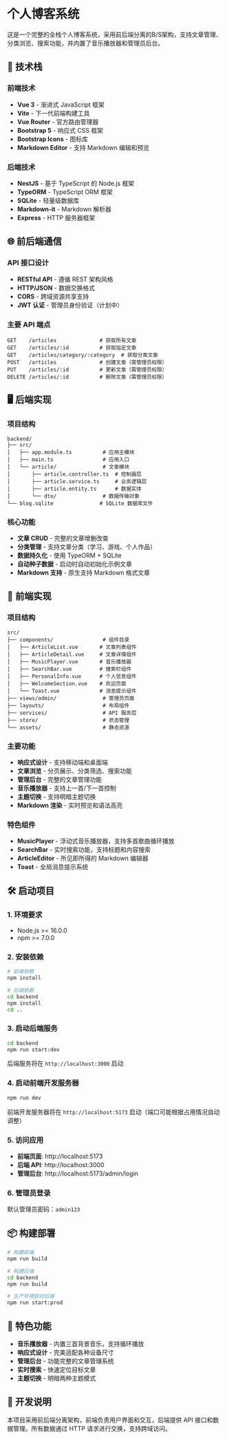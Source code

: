 # 个人博客系统

这是一个完整的全栈个人博客系统，采用前后端分离的B/S架构，支持文章管理、分类浏览、搜索功能，并内置了音乐播放器和管理员后台。

## 🚀 技术栈

### 前端技术
- **Vue 3** - 渐进式 JavaScript 框架
- **Vite** - 下一代前端构建工具
- **Vue Router** - 官方路由管理器
- **Bootstrap 5** - 响应式 CSS 框架
- **Bootstrap Icons** - 图标库
- **Markdown Editor** - 支持 Markdown 编辑和预览

### 后端技术
- **NestJS** - 基于 TypeScript 的 Node.js 框架
- **TypeORM** - TypeScript ORM 框架
- **SQLite** - 轻量级数据库
- **Markdown-it** - Markdown 解析器
- **Express** - HTTP 服务器框架

## 🌐 前后端通信

### API 接口设计
- **RESTful API** - 遵循 REST 架构风格
- **HTTP/JSON** - 数据交换格式
- **CORS** - 跨域资源共享支持
- **JWT 认证** - 管理员身份验证（计划中）

### 主要 API 端点
```
GET    /articles              # 获取所有文章
GET    /articles/:id          # 获取指定文章
GET    /articles/category/:category  # 获取分类文章
POST   /articles              # 创建文章（需管理员权限）
PUT    /articles/:id          # 更新文章（需管理员权限）
DELETE /articles/:id          # 删除文章（需管理员权限）
```

## 🖥️ 后端实现

### 项目结构
```
backend/
├── src/
│   ├── app.module.ts          # 应用主模块
│   ├── main.ts                # 应用入口
│   └── article/               # 文章模块
│       ├── article.controller.ts  # 控制器层
│       ├── article.service.ts     # 业务逻辑层
│       ├── article.entity.ts      # 数据实体
│       └── dto/               # 数据传输对象
└── blog.sqlite               # SQLite 数据库文件
```

### 核心功能
- **文章 CRUD** - 完整的文章增删改查
- **分类管理** - 支持文章分类（学习、游戏、个人作品）
- **数据持久化** - 使用 TypeORM + SQLite
- **自动种子数据** - 启动时自动初始化示例文章
- **Markdown 支持** - 原生支持 Markdown 格式文章

## 🎨 前端实现

### 项目结构
```
src/
├── components/                # 组件目录
│   ├── ArticleList.vue       # 文章列表组件
│   ├── ArticleDetail.vue     # 文章详情组件
│   ├── MusicPlayer.vue       # 音乐播放器
│   ├── SearchBar.vue         # 搜索栏组件
│   ├── PersonalInfo.vue      # 个人信息组件
│   ├── WelcomeSection.vue    # 欢迎页面
│   └── Toast.vue             # 消息提示组件
├── views/admin/               # 管理员页面
├── layouts/                   # 布局组件
├── services/                  # API 服务层
├── store/                     # 状态管理
└── assets/                    # 静态资源
```

### 主要功能
- **响应式设计** - 支持移动端和桌面端
- **文章浏览** - 分页展示、分类筛选、搜索功能
- **管理后台** - 完整的文章管理功能
- **音乐播放器** - 支持上一首/下一首控制
- **主题切换** - 支持明暗主题切换
- **Markdown 渲染** - 实时预览和语法高亮

### 特色组件
- **MusicPlayer** - 浮动式音乐播放器，支持多首歌曲循环播放
- **SearchBar** - 实时搜索功能，支持标题和内容搜索
- **ArticleEditor** - 所见即所得的 Markdown 编辑器
- **Toast** - 全局消息提示系统

## 🛠️ 启动项目

### 1. 环境要求
- Node.js >= 16.0.0
- npm >= 7.0.0

### 2. 安装依赖

```bash
# 前端依赖
npm install

# 后端依赖
cd backend
npm install
cd ..
```

### 3. 启动后端服务

```bash
cd backend
npm run start:dev
```

后端服务将在 `http://localhost:3000` 启动

### 4. 启动前端开发服务器

```bash
npm run dev
```

前端开发服务器将在 `http://localhost:5173` 启动（端口可能根据占用情况自动调整）

### 5. 访问应用

- **前端页面**: http://localhost:5173
- **后端 API**: http://localhost:3000
- **管理后台**: http://localhost:5173/admin/login

### 6. 管理员登录

默认管理员密码：`admin123`

## 📦 构建部署

```bash
# 构建前端
npm run build

# 构建后端
cd backend
npm run build

# 生产环境启动后端
npm run start:prod
```

## 🎵 特色功能

- **音乐播放器** - 内置三首背景音乐，支持循环播放
- **响应式设计** - 完美适配各种设备尺寸
- **管理后台** - 功能完整的文章管理系统
- **实时搜索** - 快速定位目标文章
- **主题切换** - 明暗两种主题模式

## 📝 开发说明

本项目采用前后端分离架构，前端负责用户界面和交互，后端提供 API 接口和数据管理。所有数据通过 HTTP 请求进行交换，支持跨域访问。
   
